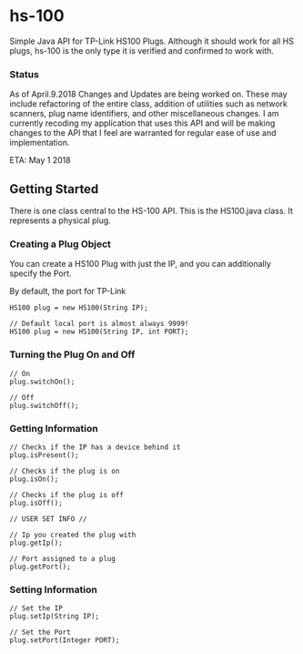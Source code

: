 # hs-100
Simple Java API for TP-Link HS100 Plugs. Although it should work for all HS plugs, hs-100 is the only type it is verified and confirmed to work with.

### Status
As of April.9.2018 Changes and Updates are being worked on. These may include refactoring of the entire class, addition of utilities such as network scanners, plug name identifiers, and other miscellaneous changes. I am currently recoding my application that uses this API and will be making changes to the API that I feel are warranted for regular ease of use and implementation. 

ETA: May 1 2018

## Getting Started

There is one class central to the HS-100 API. This is the HS100.java class. It represents a physical plug.

### Creating a Plug Object

You can create a HS100 Plug with just the IP, and you can additionally specify the Port. 

By default, the port for TP-Link

    HS100 plug = new HS100(String IP);

    // Default local port is almost always 9999!
    HS100 plug = new HS100(String IP, int PORT);
    
### Turning the Plug On and Off

    // On
    plug.switchOn();

    // Off
    plug.switchOff();

### Getting Information

    // Checks if the IP has a device behind it
    plug.isPresent();

    // Checks if the plug is on
    plug.isOn();

    // Checks if the plug is off
    plug.isOff();

    // USER SET INFO //

    // Ip you created the plug with
    plug.getIp();

    // Port assigned to a plug
    plug.getPort();
    
### Setting Information

    // Set the IP
    plug.setIp(String IP);

    // Set the Port
    plug.setPort(Integer PORT);
